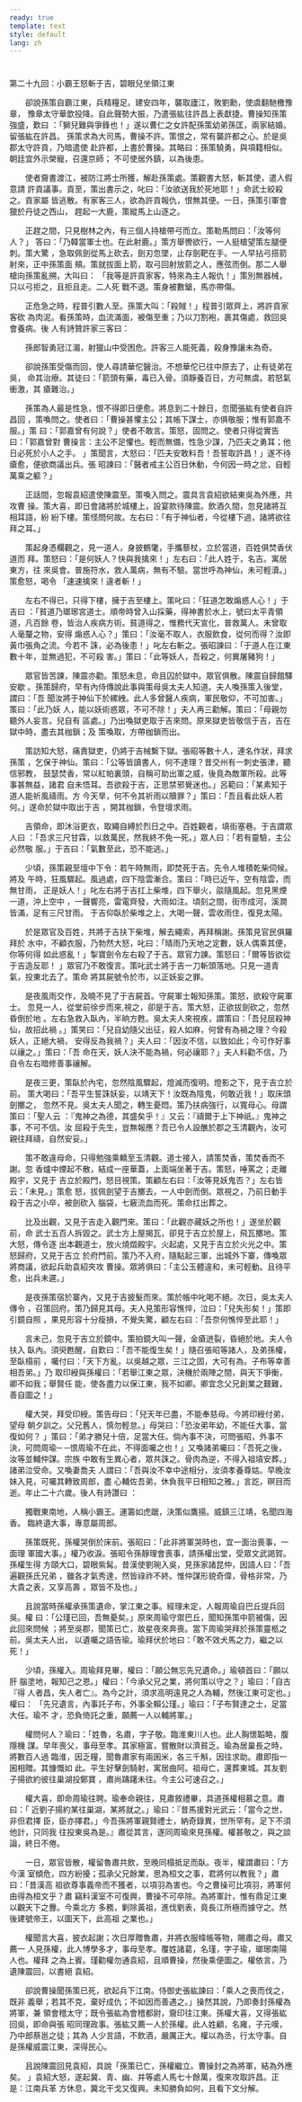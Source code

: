 ```yaml
---
ready: true
template: text
style: default
lang: zh
---
```


# 
第二十九回：小霸王怒斬于吉，碧眼兒坐領江東

　　卻說孫策自霸江東，兵精糧足。建安四年，襲取廬江，敗劉勳，使虞翻馳檄豫章，
豫章太守華歆投降。自此聲勢大振，乃遣張紘往許昌上表獻捷。曹操知孫策強盛，歎曰
：「獅兒難與爭鋒也！」遂以曹仁之女許配孫策幼弟孫匡，兩家結婚。留張紘在許昌。
孫策求為大司馬，曹操不許。策恨之，常有襲許都之心。於是吳郡太守許貢，乃暗遣使
赴許都，上書於曹操。其略曰：孫策驍勇，與項籍相似。朝廷宜外示榮寵，召還京師；
不可使居外鎮，以為後患。

　　使者齎書渡江，被防江將士所獲，解赴孫策處。策觀書大怒，斬其使，遣人假意請
許貢議事。貢至，策出書示之，叱曰：「汝欲送我於死地耶！」命武士絞殺之。貢家屬
皆逃散。有家客三人，欲為許貢報仇，恨無其便。一日，孫策引軍會獵於丹徒之西山，
趕起一大鹿，策縱馬上山逐之。

　　正趕之間，只見樹林之內，有三個人持槍帶弓而立。策勒馬問曰：「汝等何人？」
答曰：「乃韓當軍士也。在此射鹿。」策方舉轡欲行，一人挺槍望策左腿便刺。策大驚
，急取佩劍從馬上砍去，劍刃忽墜，止存劍靶在手。一人早拈弓搭箭射來，正中孫策面
頰。策就拔面上箭，取弓回射放箭之人，應弦而倒。那二人舉槍向孫策亂搠，大叫曰：
「我等是許貢家客，特來為主人報仇！」策別無器械，只以弓拒之，且拒且走。二人死
戰不退。策身被數鎗，馬亦帶傷。

　　正危急之時，程普引數人至。孫策大叫：「殺賊！」程普引眾齊上，將許貢家客砍
為肉泥。看孫策時，血流滿面，被傷至重；乃以刀割袍，裹其傷處，救回吳會養病。後
人有詩贊許家三客曰：

　　孫郎智勇冠江湄，射獵山中受困危。許客三人能死義，殺身豫讓未為奇。

　　卻說孫策受傷而回，使人尋請華佗醫治。不想華佗已往中原去了，止有徒弟在吳，
命其治療。其徒曰：「箭頭有藥，毒已入骨。須靜養百日，方可無虞。若怒氣衝激，其
瘡難治。」

　　孫策為人最是性急，恨不得即日便愈。將息到二十餘日，忽聞張紘有使者自許昌回
，策喚問之。使者曰：「曹操甚懼主公；其帳下謀士，亦俱敬服；惟有郭嘉不服。」策
曰：「郭嘉曾有何說？」使者不敢言。策怒，固問之。使者只得從實告曰：「郭嘉曾對
曹操言：主公不足懼也。輕而無備，性急少謀，乃匹夫之勇耳；他日必死於小人之手。
」策聞言，大怒曰：「匹夫安敢料吾！吾誓取許昌！」遂不待瘡愈，便欲商議出兵。張
昭諫曰：「醫者戒主公百日休動，今何因一時之忿，自輕萬乘之軀？」

　　正話間，忽報袁紹遣使陳震至。策喚入問之。震具言袁紹欲結東吳為外應，共攻曹
操。策大喜，即日會諸將於城樓上，設宴款待陳震。飲酒久間，忽見諸將互相耳語，紛
紛下樓。策怪問何故。左右曰：「有于神仙者，今從樓下過，諸將欲往拜之耳。」

　　策起身憑欄觀之，見一道人，身披鶴氅，手攜藜杖，立於當道，百姓俱焚香伏道而
拜。策怒曰：「是何妖人？快與我擒來！」左右曰：「此人姓于，名吉。寓居東方，往
來吳會。普施符水，救人萬病，無有不驗。當世呼為神仙，未可輕瀆。」策愈怒，喝令
「速速擒來！違者斬！」

　　左右不得已，只得下樓，擁于吉至樓上。策叱曰：「狂道怎敢煽惑人心！」于吉曰
：「貧道乃瑯琊宮道士。順帝時曾入山採藥，得神書於水上，號曰太平青領道，凡百餘
卷，皆治人疾病方術。貧道得之，惟務代天宣化，普救萬人。未曾取人毫釐之物，安得
煽惑人心？」策曰：「汝毫不取人，衣服飲食，從何而得？汝即黃巾張角之流。今若不
誅，必為後患！」叱左右斬之。張昭諫曰：「于道人在江東數十年，並無過犯，不可殺
害。」策曰：「此等妖人，吾殺之，何異屠豬狗！」

　　眾官皆苦諫，陳震亦勸。策怒未息，命且囚於獄中。眾官俱散。陳震自歸館驛安歇
。孫策歸府，早有內侍傳說此事與策母吳太夫人知道。夫人喚孫策入後堂，謂曰：「吾
聞汝將于神仙下於縲絏。此人多曾醫人疾病，軍民敬仰，不可加害。」策曰：「此乃妖
人，能以妖術惑眾，不可不除！」夫人再三勸解。策曰：「母親勿聽外人妄言。兒自有
區處。」乃出喚獄吏取于吉來問。原來獄吏皆敬信于吉，吉在獄中時，盡去其枷鎖；及
策喚取，方帶枷鎖而出。

　　策訪知大怒，痛責獄吏，仍將于吉械繫下獄。張昭等數十人，連名作狀，拜求孫策
，乞保于神仙。策曰：「公等皆讀書人，何不達理？昔交州有一刺史張津，聽信邪教，
鼓瑟焚香，常以紅帕裏頭，自稱可助出軍之威，後竟為敵軍所殺。此等事甚無益，諸君
自未悟耳。吾欲殺于吉，正思禁邪覺迷也。」呂範曰：「某素知于道人能祈風禱雨。方
今天旱，何不令其祈雨以贖罪？」策曰：「吾且看此妖人若何。」遂命於獄中取出于吉
，開其枷鎖，令登壇求雨。

　　吉領命，即沐浴更衣，取繩自縛於烈日之中。百姓觀者，填街塞巷。于吉謂眾人曰
：「吾求三尺甘霖，以救萬民，然我終不免一死。」眾人曰：「若有靈驗，主公必然敬
服。」于吉曰：「氣數至此，恐不能逃。」

　　少頃，孫策親至壇中下令：若午時無雨，即焚死于吉。先令人堆積乾柴伺候。將及
午時，狂風驟起。風過處，四下陰雲漸合。策曰：「時已近午，空有陰雲，而無甘雨，
正是妖人！」叱左右將于吉扛上柴堆，四下舉火，燄隨風起。忽見黑煙一道，沖上空中
，一聲響亮，雷電齊發，大雨如注。頃刻之間，街市成河，溪澗皆滿，足有三尺甘雨。
于吉仰臥於柴堆之上，大喝一聲，雲收雨住，復見太陽。

　　於是眾官及百姓，共將于吉扶下柴堆，解去繩索，再拜稱謝。孫策見官民俱羅拜於
水中，不顧衣服，乃勃然大怒，叱曰：「晴雨乃天地之定數，妖人偶乘其便，你等何得
如此惑亂！」掣寶劍令左右殺了于吉。眾官力諫。策怒曰：「爾等皆欲從于吉造反耶！
」眾官乃不敢復言。策叱武士將于吉一刀斬頭落地。只見一道青氣，投東北去了。策命
將其屍號令於市，以正妖妄之罪。

　　是夜風雨交作，及曉不見了于吉屍首。守屍軍士報知孫策。策怒，欲殺守屍軍士。
忽見一人，從堂前徐步而來,視之，卻是于吉。策大怒，正欲拔劍砍之，忽然昏倒於地
。左右急救入臥內，半晌方甦。吳太夫人來視疾，謂策曰：「吾兒屈殺神仙，故招此禍
。」策笑曰：「兒自幼隨父出征，殺人如麻，何曾有為禍之理？今殺妖人，正絕大禍，
安得反為我禍？」夫人曰：「因汝不信，以致如此；今可作好事以禳之。」策曰：「吾
命在天，妖人決不能為禍，何必禳耶？」夫人料勸不信，乃自令左右暗修善事禳解。

　　是夜三更，策臥於內宅，忽然陰風驟起，燈滅而復明。燈影之下，見于吉立於前。
策大喝曰：「吾平生誓誅妖妄，以靖天下！汝既為陰鬼，何敢近我！」取床頭劍擲之，
忽然不見。吳太夫人聞之，轉生憂悶。策乃扶病強行，以寬母心。母謂策曰：「聖人云
：『鬼神之為德，其盛矣乎！』又云：『禱爾于上下神祇。』鬼神之事，不可不信。汝
屈殺于先生，豈無報應？吾已令人設醮於郡之玉清觀內，汝可親往拜禱，自然安妥。」

　　策不敢違母命，只得勉強乘轎至玉清觀。道士接入，請策焚香，策焚香而不謝。忽
香爐中煙起不散，結成一座華蓋，上面端坐著于吉。策怒，唾罵之；走離殿宇，又見于
吉立於殿門，怒目視策。策顧左右曰：「汝等見妖鬼否？」左右皆云：「未見。」策愈
怒，拔佩劍望于吉擲去，一人中劍而倒。眾視之，乃前日動手殺于吉之小卒，被劍砍入
腦袋，七竅流血而死。策命扛出葬之。

　　比及出觀，又見于吉走入觀門來。策曰：「此觀亦藏妖之所也！」遂坐於觀前，命
武士五百人拆毀之。武士方上屋揭瓦，卻見于吉立於屋上，飛瓦擲地。策大怒，傳令逐
出本觀道士，放火燒燬殿宇。火起處，又見于吉立於火光之中。策怒歸府，又見于吉立
於府門前。策乃不入府，隨點起三軍，出城外下寨，傳喚眾將商議，欲起兵助袁紹夾攻
曹操。眾將俱曰：「主公玉體違和，未可輕動。且待平愈，出兵未遲。」

　　是夜孫策宿於寨內，又見于吉披髮而來。策於帳中叱喝不絕。次日，吳太夫人傳令
，召策回府。策乃歸見其母。夫人見策形容憔悴，泣曰：「兒失形矣！」策即引鏡自照
，果見形容十分瘦損，不覺失驚，顧左右曰：「吾奈何憔悴至此耶！」

　　言未己，忽見于吉立於鏡中。策拍鏡大叫一聲，金瘡迸裂，昏絕於地。夫人令扶入
臥內。須臾甦醒，自歎曰：「吾不能復生矣！」隨召張昭等諸人，及弟孫權，至臥榻前
，囑付曰：「天下方亂，以吳越之眾，三江之固，大可有為。子布等幸善相吾弟。」乃
取印綬與孫權曰：「若舉江東之眾，決機於兩陣之間，與天下爭衡，卿不如我；舉賢任
能，使各盡力以保江東，我不如卿。卿宜念父兄創業之艱難，善自圖之！」

　　權大哭，拜受印綬。策告母曰：「兒天年已盡，不能奉慈母。今將印綬付弟，望母
朝夕訓之。父兄舊人，慎勿輕怠。」母哭曰：「恐汝弟年幼，不能任大事，當復如何？
」策曰：「弟才勝兒十倍，足當大任。倘內事不決，可問張昭，外事不決，可問周瑜─
─恨周瑜不在此，不得面囑之也！」又喚諸弟囑曰：「吾死之後，汝等並輔仲謀。宗族
中敢有生異心者，眾共誅之。骨肉為逆，不得入祖墳安葬。」諸弟泣受命。又喚妻喬夫
人謂曰：「吾與汝不幸中途相分，汝須孝養尊姑。早晚汝妹入見，可囑其轉致周郎，盡
心輔佐吾弟，休負我平日相知之雅。」言訖，暝目而逝。年止二十六歲。後人有詩讚曰
：

　　獨戰東南地，人稱小霸王。運籌如虎踞，決策似鷹揚。威鎮三江靖，名聞四海香。
臨終遺大事，專意屬周郎。

　　孫策既死，孫權哭倒於床前。張昭曰：「此非將軍哭時也，宜一面治喪事，一面理
軍國大事。」權乃收淚。張昭令孫靜理會喪事，請孫權出堂，受眾文武謁賀。孫權生得
方頤大口，碧眼紫髯。昔漢使劉琬入吳，見孫家諸昆仲，因語人曰：「吾遍觀孫氏兄弟
，雖各才氣秀達，然皆祿祚不終。惟仲謀形貌奇偉，骨格非常，乃大貴之表，又享高壽
，眾皆不及也。」

　　且說當時孫權承孫策遺命，掌江東之事。經理未定，人報周瑜自巴丘提兵回吳。權
曰：「公瑾已回，吾無憂矣。」原來周瑜守禦巴丘，聞知孫策中箭被傷，因此回來問候
；將至吳郡，聞策已亡，故星夜來奔喪。當下周瑜哭拜於孫策靈柩之前。吳太夫人出，
以遺囑之語告瑜。瑜拜伏於地曰：「敢不效犬馬之力，繼之以死！」

　　少頃，孫權入。周瑜拜見畢，權曰：「願公無忘先兄遺命。」瑜頓首曰：「願以肝
腦塗地，報知己之恩。」權曰：「今承父兄之業，將何策以守之？」瑜曰：「自古『得
人者昌，失人者亡』。為今之計，須求高明遠見之人為輔，然後江東可定也。」權曰：
「先兄遺言，內事託子布，外事全賴公瑾。」瑜曰：「子布賢達之士，足當大任。瑜不
才，恐負倚託之重，願薦一人以輔將軍。」

　　權問何人？瑜曰：「姓魯，名肅，字子敬。臨淮東川人也。此人胸懷韜略，腹隱機
謀。早年喪父，事母至孝。其家極富，嘗散財以濟貧乏。瑜為居巢長之時，將數百人過
臨淮，因乏糧，聞魯肅家有兩囷米，各三千斛，因往求助。肅即指一囷相贈。其慷慨如
此。平生好擊劍騎射，寓居曲阿。祖母亡，還葬東城。其友劉子揚欲約彼往巢湖投鄭寶
，肅尚躊躇未往。今主公可速召之。」

　　權大喜，即命周瑜往聘。瑜奉命親往，見肅敘禮畢，具道孫權相慕之意。肅曰：「
近劉子揚約某往巢湖，某將就之。」瑜曰：『昔馬援對光武云：「當今之世，非但君擇
臣，臣亦擇君。」今吾孫將軍親賢禮士，納奇錄異，世所罕有。足下不須他計，只同我
往投東吳為是。』肅從其言，遂同周瑜來見孫權。權甚敬之，與之談論，終日不倦。

　　一日，眾官皆散，權留魯肅共飲，至晚同榻抵足而臥。夜半，權謂肅曰：「方今漢
室傾危，四方紛擾；孤承父兄餘業，思為桓文之事，君將何以教我？」肅曰：「昔漢高
祖欲尊事義帝而不獲者，以項羽為害也。今之曹操可比項羽，將軍何由得為桓文乎？肅
竊料漢室不可復興，曹操不可卒除。為將軍計，惟有鼎足江東以觀天下之釁。今乘北方
多務，剿除黃祖，進伐劉表，竟長江所極而據守之。然後建號帝王，以圖天下，此高祖
之業也。」

　　權聞言大喜，披衣起謝；次日厚贈魯肅，并將衣服幃帳等物，賜肅之母。肅又薦一
人見孫權，此人博學多才，事母至孝。覆姓諸葛，名瑾，字子瑜，瑯琊南陽人也。權拜
之為上賓。瑾勸權勿通袁紹，且順曹操，然後乘便圖之。權依言，乃遺陳震回，以書絕
袁紹。

　　卻說曹操聞孫策已死，欲起兵下江南。侍御史張紘諫曰：「乘人之喪而伐之，既非
義舉；若其不克，棄好成仇；不如因而善遇之。」操然其說，乃即奏封孫權為將軍，兼
領會稽太守；既令張紘為會稽都尉，齎印往江東。孫權大喜，又得張紘回吳，即命與張
昭同理政事。張紘又薦一人於孫權。此人姓顧，名雍，子元嘆，乃中郎蔡邕之徒；其為
人少言語，不飲酒，嚴厲正大。權以為丞，行太守事。自是孫權威震江東，深得民心。

　　且說陳震回見袁紹，具說「孫策已亡，孫權繼立。曹操封之為將軍，結為外應矣。
」袁紹大怒，遂起冀、青、幽、并等處人馬七十餘萬，復來攻取許昌。正是：江南兵革
方休息，冀北干戈又復興。未知勝負如何，且看下文分解。
